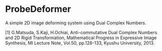 ProbeDeformer
=============
A simple 2D image deforming system using Dual Complex Numbers.

[1] G.Matsuda, S.Kaji, H.Ochiai,
Anti-commutative Dual Complex Numbers and 2D Rigid Transformation,
Mathematical Progress in Expressive Image Synthesis, MI Lecture Note, Vol.50, pp.128-133, Kyushu University, 2013.

